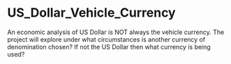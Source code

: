 US_Dollar_Vehicle_Currency
==========================

An economic analysis of US Dollar is NOT always the vehicle currency. The project will explore under what circumstances is another currency of denomination chosen?  If not the US Dollar then what currency is being used?
